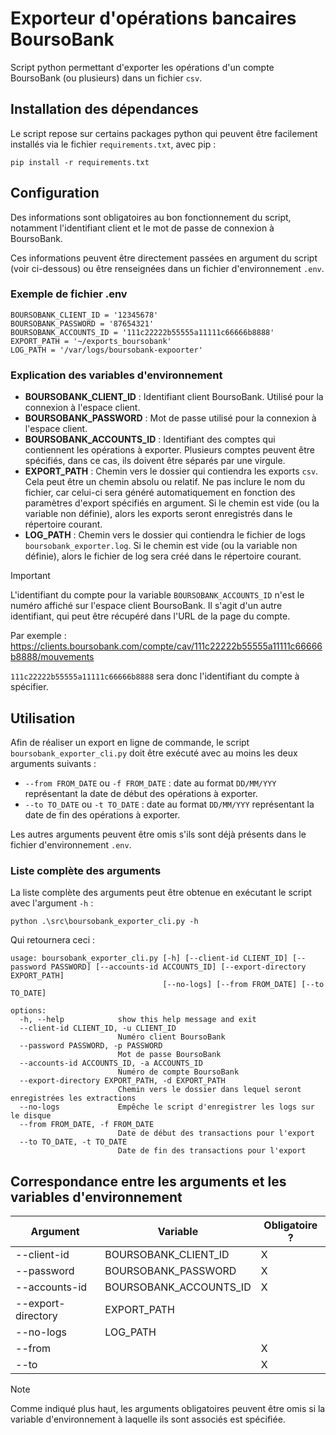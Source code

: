 # Exporteur d'opérations bancaires BoursoBank

Script python permettant d'exporter les opérations d'un compte BoursoBank (ou plusieurs) dans un fichier `csv`.

## Installation des dépendances

Le script repose sur certains packages python qui peuvent être facilement installés via le fichier `requirements.txt`, avec pip :

```
pip install -r requirements.txt
```

## Configuration

Des informations sont obligatoires au bon fonctionnement du script, notamment l'identifiant client et le mot de passe de connexion à BoursoBank.

Ces informations peuvent être directement passées en argument du script (voir ci-dessous) ou être renseignées dans un fichier d'environnement `.env`.

### Exemple de fichier .env

```
BOURSOBANK_CLIENT_ID = '12345678'
BOURSOBANK_PASSWORD = '87654321'
BOURSOBANK_ACCOUNTS_ID = '111c22222b55555a11111c66666b8888'
EXPORT_PATH = '~/exports_boursobank'
LOG_PATH = '/var/logs/boursobank-expoorter'
```

### Explication des variables d'environnement

-   **BOURSOBANK_CLIENT_ID** : Identifiant client BoursoBank. Utilisé pour la connexion à l'espace client.
-   **BOURSOBANK_PASSWORD** : Mot de passe utilisé pour la connexion à l'espace client.
-   **BOURSOBANK_ACCOUNTS_ID** : Identifiant des comptes qui contiennent les opérations à exporter.
    Plusieurs comptes peuvent être spécifiés, dans ce cas, ils doivent être séparés par une virgule.
-   **EXPORT_PATH** : Chemin vers le dossier qui contiendra les exports `csv`. Cela peut être un chemin absolu ou relatif. Ne pas inclure le nom du fichier, car celui-ci sera généré automatiquement en fonction des paramètres d'export spécifiés en argument.
    Si le chemin est vide (ou la variable non définie), alors les exports seront enregistrés dans le répertoire courant.
-   **LOG_PATH** : Chemin vers le dossier qui contiendra le fichier de logs `boursobank_exporter.log`.
    Si le chemin est vide (ou la variable non définie), alors le fichier de log sera créé dans le répertoire courant.

> [!Important]
> L'identifiant du compte pour la variable `BOURSOBANK_ACCOUNTS_ID` n'est le numéro affiché sur l'espace client BoursoBank.
> Il s'agit d'un autre identifiant, qui peut être récupéré dans l'URL de la page du compte.
>
> Par exemple : https://clients.boursobank.com/compte/cav/111c22222b55555a11111c66666b8888/mouvements
>
> `111c22222b55555a11111c66666b8888` sera donc l'identifiant du compte à spécifier.

## Utilisation

Afin de réaliser un export en ligne de commande, le script `boursobank_exporter_cli.py` doit être exécuté avec au moins les deux arguments suivants :

-   `--from FROM_DATE` ou `-f FROM_DATE` : date au format `DD/MM/YYY` représentant la date de début des opérations à exporter.
-   `--to TO_DATE` ou `-t TO_DATE` : date au format `DD/MM/YYY` représentant la date de fin des opérations à exporter.

Les autres arguments peuvent être omis s'ils sont déjà présents dans le fichier d'environnement `.env`.

### Liste complète des arguments

La liste complète des arguments peut être obtenue en exécutant le script avec l'argument `-h` :

```
python .\src\boursobank_exporter_cli.py -h
```

Qui retournera ceci :

```
usage: boursobank_exporter_cli.py [-h] [--client-id CLIENT_ID] [--password PASSWORD] [--accounts-id ACCOUNTS_ID] [--export-directory EXPORT_PATH]
                                  [--no-logs] [--from FROM_DATE] [--to TO_DATE]

options:
  -h, --help            show this help message and exit
  --client-id CLIENT_ID, -u CLIENT_ID
                        Numéro client BoursoBank
  --password PASSWORD, -p PASSWORD
                        Mot de passe BoursoBank
  --accounts-id ACCOUNTS_ID, -a ACCOUNTS_ID
                        Numéro de compte BoursoBank
  --export-directory EXPORT_PATH, -d EXPORT_PATH
                        Chemin vers le dossier dans lequel seront enregistrées les extractions
  --no-logs             Empêche le script d'enregistrer les logs sur le disque
  --from FROM_DATE, -f FROM_DATE
                        Date de début des transactions pour l'export
  --to TO_DATE, -t TO_DATE
                        Date de fin des transactions pour l'export
```

## Correspondance entre les arguments et les variables d'environnement

| Argument           | Variable               | Obligatoire ? |
| ------------------ | ---------------------- | ------------- |
| --client-id        | BOURSOBANK_CLIENT_ID   | X             |
| --password         | BOURSOBANK_PASSWORD    | X             |
| --accounts-id      | BOURSOBANK_ACCOUNTS_ID | X             |
| --export-directory | EXPORT_PATH            |               |
| --no-logs          | LOG_PATH               |               |
| --from             |                        | X             |
| --to               |                        | X             |

> [!NOTE]  
> Comme indiqué plus haut, les arguments obligatoires peuvent être omis si la variable d'environnement à laquelle ils sont associés est spécifiée.
